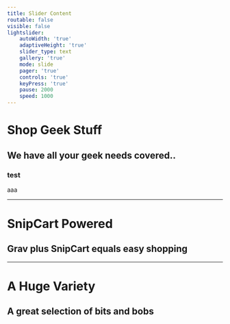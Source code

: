 ```yaml
---
title: Slider Content
routable: false
visible: false
lightslider:
    autoWidth: 'true'
    adaptiveHeight: 'true'
    slider_type: text
    gallery: 'true'
    mode: slide
    pager: 'true'
    controls: 'true'
    keyPress: 'true'
    pause: 2000
    speed: 1000
---
```


# Shop Geek Stuff
## We have all your **geek** needs covered..
### test
aaa
___
# SnipCart Powered
## **Grav** plus **SnipCart** equals easy shopping
___
# A Huge Variety
## A great selection of **bits** and **bobs**
